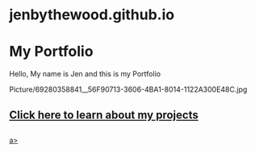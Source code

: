 # jenbythewood.github.io

<!DOCTYPE html>
<html lang="en">
    <head>
            <meta charset="UTF-8">
            <meta http-equiv="X-UA-Compatible" content="IE=edge">
            <meta name="viewport" content=""width-device-width, initial-scale="1.0">
            <link rel="stylesheet" href="style.css">
    </head>
    <body>
        <div class="container">
            <h1>My Portfolio</h1>
            <p>Hello, My name is Jen and this is my Portfolio</p>
                Picture/69280358841__56F90713-3606-4BA1-8014-1122A300E48C.jpg
            <a href="./My Portfolio Projects.html"><h2>Click here to learn about my projects<h2></h2>a>
        </div>
    </body>
    </html>
